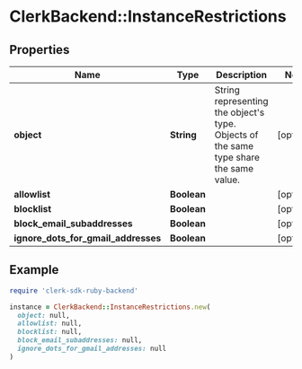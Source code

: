 # ClerkBackend::InstanceRestrictions

## Properties

| Name | Type | Description | Notes |
| ---- | ---- | ----------- | ----- |
| **object** | **String** | String representing the object&#39;s type. Objects of the same type share the same value. | [optional] |
| **allowlist** | **Boolean** |  | [optional] |
| **blocklist** | **Boolean** |  | [optional] |
| **block_email_subaddresses** | **Boolean** |  | [optional] |
| **ignore_dots_for_gmail_addresses** | **Boolean** |  | [optional] |

## Example

```ruby
require 'clerk-sdk-ruby-backend'

instance = ClerkBackend::InstanceRestrictions.new(
  object: null,
  allowlist: null,
  blocklist: null,
  block_email_subaddresses: null,
  ignore_dots_for_gmail_addresses: null
)
```

